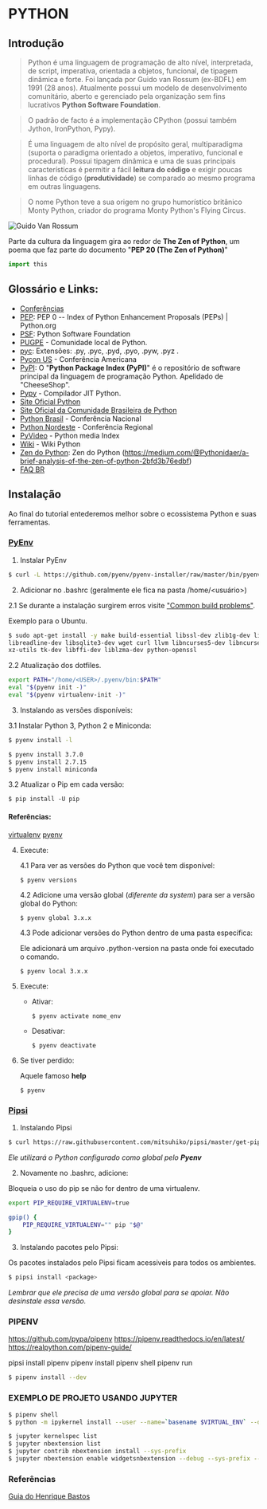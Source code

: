 # PYTHON

## Introdução

> Python é uma linguagem de programação de alto nível, interpretada, de script, imperativa, orientada a objetos, funcional, de tipagem dinâmica e forte.
> Foi lançada por Guido van Rossum (ex-BDFL) em 1991 (28 anos). Atualmente possui um modelo de desenvolvimento comunitário,
> aberto e gerenciado pela organização sem fins lucrativos **Python Software Foundation**.

> O padrão de facto é a implementação CPython (possui também Jython, IronPython, Pypy).

> É uma linguagem de alto nível de propósito geral, multiparadigma (suporta o paradigma orientado a objetos, imperativo, funcional e procedural).
> Possui tipagem dinâmica e uma de suas principais características é permitir a fácil **leitura do código** e exigir poucas linhas de código (**produtividade**) se comparado ao mesmo programa em outras linguagens.

> O nome Python teve a sua origem no grupo humorístico britânico Monty Python, criador do programa Monty Python's Flying Circus.

![Guido Van Rossum](https://upload.wikimedia.org/wikipedia/commons/thumb/6/66/Guido_van_Rossum_OSCON_2006.jpg/440px-Guido_van_Rossum_OSCON_2006.jpg "Logo Title Text 1")


Parte da cultura da linguagem gira ao redor de **The Zen of Python**, um poema que faz parte do documento "**PEP 20 (The Zen of Python)**"

```python
import this
```

## Glossário e Links:

- [Conferências](https://www.pycon.org/)
- [PEP](https://www.python.org/dev/peps/): PEP 0 -- Index of Python Enhancement Proposals (PEPs) | Python.org
- [PSF](https://www.python.org/psf/): Python Software Foundation
- [PUGPE](http://pycon.pug.pe/) - Comunidade local de Python.
- [pyc](https://pt.stackoverflow.com/questions/207379/fun%C3%A7%C3%A3o-dos-arquivos-pyc-em-python): Extensões: .py, .pyc, .pyd, .pyo, .pyw, .pyz .
- [Pycon US](https://us.pycon.org/2019/) - Conferência Americana
- [PyPI](https://pypi.org/): O "**Python Package Index (PyPI)**" é o repositório de software principal da linguagem de programação Python. Apelidado de "CheeseShop".
- [Pypy](https://pypy.org/) - Compilador JIT Python.
- [Site Oficial Python](http://www.python.org/)
- [Site Oficial da Comunidade Brasileira de Python](http://www.pythonbrasil.com.br/)
- [Python Brasil](https://2018.pythonbrasil.org.br/) - Conferência Nacional
- [Python Nordeste](https://2018.pythonnordeste.org/) - Conferência Regional
- [PyVideo](https://pyvideo.org/) - Python media Index
- [Wiki](https://wiki.python.org/moin/) - Wiki Python
- [Zen do Python](https://www.python.org/dev/peps/pep-0020/): Zen do Python (https://medium.com/@Pythonidaer/a-brief-analysis-of-the-zen-of-python-2bfd3b76edbf)
- [FAQ BR](http://www.pythonbrasil.com.br/moin.cgi/PerguntasFrequentes/SobrePython)


## Instalação

Ao final do tutorial entederemos melhor sobre o ecossistema Python e suas ferramentas.

### [PyEnv](https://github.com/pyenv/pyenv)


1. Instalar PyEnv
```bash
$ curl -L https://github.com/pyenv/pyenv-installer/raw/master/bin/pyenv-installer | bash
```

2. Adicionar no .bashrc (geralmente ele fica na pasta /home/<usuário>)

2.1 Se durante a instalação surgirem erros visite ["Common build problems"](https://github.com/pyenv/pyenv/wiki/Common-build-problems).

Exemplo para o Ubuntu.

```bash
$ sudo apt-get install -y make build-essential libssl-dev zlib1g-dev libbz2-dev \
libreadline-dev libsqlite3-dev wget curl llvm libncurses5-dev libncursesw5-dev \
xz-utils tk-dev libffi-dev liblzma-dev python-openssl
```

2.2 Atualização dos dotfiles.

```bash
export PATH="/home/<USER>/.pyenv/bin:$PATH"
eval "$(pyenv init -)"
eval "$(pyenv virtualenv-init -)"
```

3. Instalando as versões disponíveis:

3.1 Instalar Python 3, Python 2 e Miniconda:

```bash
$ pyenv install -l
```

```bash
$ pyenv install 3.7.0
$ pyenv install 2.7.15
$ pyenv install miniconda
```

3.2 Atualizar o Pip em cada versão:
```
$ pip install -U pip
```

#### Referências:
[virtualenv](https://docs.python-guide.org/dev/pip-virtualenv/)
[pyenv](https://realpython.com/python-virtual-environments-a-primer/)


4. Execute:

    4.1 Para ver as versões do Python que você tem disponível:
    ```
    $ pyenv versions
    ```

    4.2 Adicione uma versão global (*diferente da system*) para ser a versão global do Python:
    ```
    $ pyenv global 3.x.x
    ```

    4.3 Pode adicionar versões do Python dentro de uma pasta específica:

    Ele adicionará um arquivo .python-version na pasta onde foi executado o comando.

    ```
    $ pyenv local 3.x.x
    ```

6. Execute:

    - Ativar:
        ```
        $ pyenv activate nome_env
        ```

    - Desativar:
        ```
        $ pyenv deactivate
        ```

7. Se tiver perdido:

    Aquele famoso **help**
    ```
    $ pyenv
    ```


### [Pipsi](https://github.com/mitsuhiko/pipsi)

1. Instalando Pipsi

```bash
$ curl https://raw.githubusercontent.com/mitsuhiko/pipsi/master/get-pipsi.py | python
```

*Ele utilizará o Python configurado como global pelo **Pyenv***


2. Novamente no .bashrc, adicione:

Bloqueia o uso do pip se não for dentro de uma virtualenv.

```bash
export PIP_REQUIRE_VIRTUALENV=true

gpip() {
    PIP_REQUIRE_VIRTUALENV="" pip "$@"
}
```

3. Instalando pacotes pelo Pipsi:

Os pacotes instalados pelo Pipsi ficam acessiveis para todos os ambientes.

```bash
$ pipsi install <package>
```
*Lembrar que ele precisa de uma versão global para se apoiar. Não desinstale essa versão.*


### PIPENV

https://github.com/pypa/pipenv
https://pipenv.readthedocs.io/en/latest/
https://realpython.com/pipenv-guide/

pipsi install pipenv
pipenv install
pipenv shell
pipenv run


```bash
$ pipenv install --dev
```



### EXEMPLO DE PROJETO USANDO JUPYTER

```bash
$ pipenv shell
$ python -m ipykernel install --user --name=`basename $VIRTUAL_ENV` --display-name "My Great Env"
```

```bash
$ jupyter kernelspec list
$ jupyter nbextension list
$ jupyter contrib nbextension install --sys-prefix
$ jupyter nbextension enable widgetsnbextension --debug --sys-prefix --py
```
### Referências

[Guia do Henrique Bastos](https://medium.com/welcome-to-the-django/guia-definitivo-para-organizar-meu-ambiente-python-a16e2479b753)


